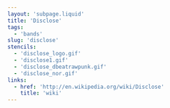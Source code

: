 ```yaml
---
layout: 'subpage.liquid'
title: 'Disclose'
tags:
  - 'bands'
slug: 'disclose'
stencils:
  - 'disclose_logo.gif'
  - 'disclose1.gif'
  - 'disclose_dbeatrawpunk.gif'
  - 'disclose_nor.gif'
links:
  - href: 'http://en.wikipedia.org/wiki/Disclose'
    title: 'wiki'
---
```

